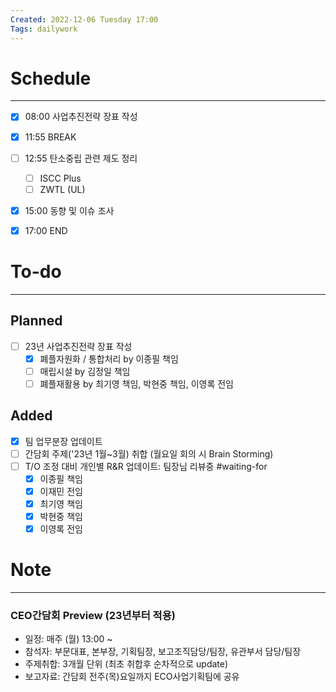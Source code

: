 ```yaml
---
Created: 2022-12-06 Tuesday 17:00
Tags: dailywork
---
```


# Schedule
---
- [x] 08:00 사업추진전략 장표 작성
- [x] 11:55 BREAK
- [ ] 12:55 탄소중립 관련 제도 정리
	- [ ] ISCC Plus
	- [ ] ZWTL (UL)
- [x] 15:00 동향 및 이슈 조사
- [x] 17:00 END


# To-do
---
## Planned
- [ ] 23년 사업추진전략 장표 작성
	- [x] 폐플자원화 / 통합처리 by 이종필 책임
	- [ ] 매립시설 by 김정일 책임
	- [ ] 폐플재활용 by 최기영 책임, 박현중 책임, 이영록 전임

## Added
- [x] 팀 업무분장 업데이트
- [ ] 간담회 주제('23년 1월~3월) 취합 (월요일 회의 시 Brain Storming)
- [ ] T/O 조정 대비 개인별 R&R 업데이트: 팀장님 리뷰중 #waiting-for
	- [x] 이종필 책임
	- [x] 이재민 전임
	- [x] 최기영 책임
	- [x] 박현중 책임
	- [x] 이영록 전임

# Note
---
### CEO간담회 Preview (23년부터 적용)
- 일정: 매주 (월) 13:00 ~ 
- 참석자: 부문대표, 본부장, 기획팀장, 보고조직담당/팀장, 유관부서 담당/팀장
- 주제취합: 3개월 단위 (최초 취합후 순차적으로 update)
- 보고자료: 간담회 전주(목)요일까지 ECO사업기획팀에 공유